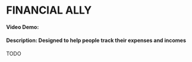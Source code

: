# FINANCIAL ALLY
#### Video Demo:  <URL HERE>
#### Description: Designed to help people track their expenses and incomes
TODO
